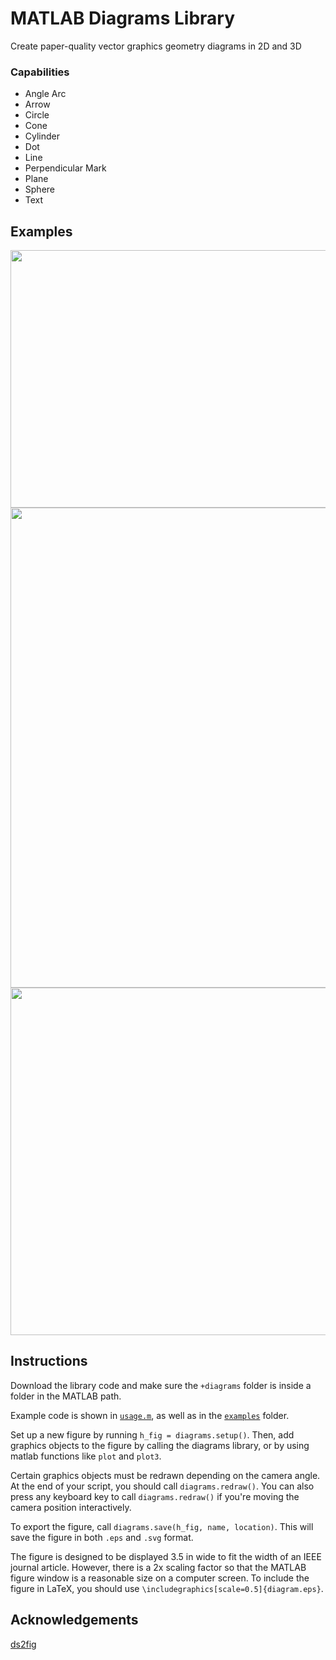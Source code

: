 # MATLAB Diagrams Library

Create paper-quality vector graphics geometry diagrams in 2D and 3D

### Capabilities
  * Angle Arc   
  * Arrow 
  * Circle
  * Cone 
  * Cylinder
  * Dot
  * Line
  * Perpendicular Mark
  * Plane
  * Sphere
  * Text

## Examples
<p align="center">
  <img width="644" height="412" src="https://user-images.githubusercontent.com/4022499/184445889-66569f27-19f2-408c-acd6-d280295f489e.svg">
  <img width="645.333" height="768" src="https://user-images.githubusercontent.com/4022499/184707576-c31d84b5-294b-4a54-86f6-a3cbe002e479.svg">
  <img width="544" height="556" src="https://user-images.githubusercontent.com/4022499/185184780-5a7d1ec6-d80b-4ee8-b633-7d02305f479d.svg">
</p>

## Instructions
Download the library code and make sure the `+diagrams` folder is inside a folder in the MATLAB path.

Example code is shown in [`usage.m`](usage.m), as well as in the [`examples`](/examples) folder.

Set up a new figure by running `h_fig = diagrams.setup()`. Then, add graphics objects to the figure by calling the diagrams library, or by using matlab functions like `plot`  and `plot3`.

Certain graphics objects must be redrawn depending on the camera angle. At the end of your script, you should call `diagrams.redraw()`. You can also press any keyboard key to call `diagrams.redraw()` if you're moving the camera position interactively.

To export the figure, call `diagrams.save(h_fig, name, location)`. This will save the figure in both `.eps` and `.svg` format.

The figure is designed to be displayed 3.5 in wide to fit the width of an IEEE journal article. However, there is a 2x scaling factor so that the MATLAB figure window is a reasonable size on a computer screen. To include the figure in LaTeX, you should use `\includegraphics[scale=0.5]{diagram.eps}`.

## Acknowledgements
[ds2fig](https://www.mathworks.com/matlabcentral/fileexchange/43896-3d-data-space-coordinates-to-normalized-figure-coordinates-conversion)
